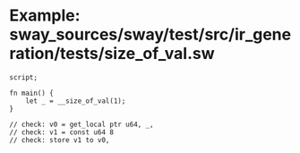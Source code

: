 # Example: sway_sources/sway/test/src/ir_generation/tests/size_of_val.sw

```sway
script;

fn main() {
    let _ = __size_of_val(1);
}

// check: v0 = get_local ptr u64, _,
// check: v1 = const u64 8
// check: store v1 to v0,

```
